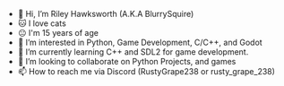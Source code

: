 - 👋 Hi, I’m Riley Hawksworth (A.K.A BlurrySquire)
- 🐱 I love cats
- 😐 I'm 15 years of age
- 👀 I’m interested in Python, Game Development, C/C++, and Godot
- 🌱 I’m currently learning C++ and SDL2 for game development.
- 💞️ I’m looking to collaborate on Python Projects, and games
- 📫 How to reach me via Discord (RustyGrape238 or rusty_grape_238)

<!---
BlurrySquire/BlurrySquire is a ✨ special ✨ repository because its `README.md` (this file) appears on your GitHub profile.
You can click the Preview link to take a look at your changes.
--->
